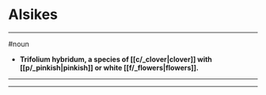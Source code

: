 # Alsikes
---
#noun
- **Trifolium hybridum, a species of [[c/_clover|clover]] with [[p/_pinkish|pinkish]] or white [[f/_flowers|flowers]].**
---
---
